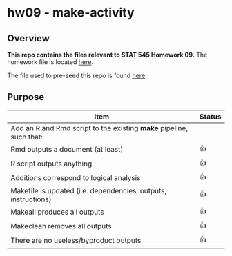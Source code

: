 hw09 - make-activity
=============

## Overview

**This repo contains the files relevant to STAT 545 Homework 09.**
The homework file is located [here](https://github.com/STAT545-UBC-students/hw09-lsloboda/blob/master/hw09-lsloboda.md).

The file used to pre-seed this repo is found [here]("https://github.com/STAT545-UBC/make-activity").

## Purpose

|    **Item**                                                  | **Status** |
|--------------------------------------------------------------|------------|
| Add an R and Rmd script to the existing **make** pipeline, such that:                           |
| Rmd outputs a document (at least)         | :thumbsup: |
| R script outputs anything                                   | :thumbsup: |
| Additions correspond to logical analysis                           | :thumbsup: |
| Makefile is updated (i.e. dependencies, outputs, instructions)                         | :thumbsup: |
| Makeall produces all outputs    | :thumbsup: |
| Makeclean removes all outputs                       | :thumbsup: |
| There are no useless/byproduct outputs                       | :thumbsup: |